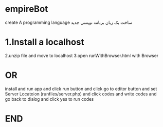 # empireBot
create A programming language
ساخت یک زبان برنامه نویسی جدید 

# 1.Install a localhost
2.unzip file and move to localhost
3.open runWithBrowser.html with Browser
# OR
install and run app and
click run button and
click go to editor button and
set Server Locatoion
(runfiles/server.php)
and click codes and write codes
and go back to dialog
and click yes to run codes
# END
